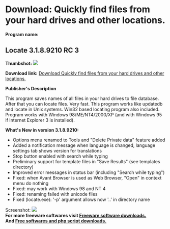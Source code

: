# Download: Quickly find files from your hard drives and other locations.

**Program name:**

## Locate 3.1.8.9210 RC 3

  
**Thumbshot:** ![](http://www.freewarefiles.com/screenshot/locate3_md.gif)   
  
**Download link:** [Download Quickly find files from your hard drives and other locations.](http://freesoftwares.boysofts.com/Locate-RC_program_14573.html)  
  


**Publisher's Description**  
  


This program saves names of all files in your hard drives to file database. After that you can locate files. Very fast. This program works like updatedb and locate in Unix systems. Win32 based locating program also included. Program works with Windows 98/ME/NT4/2000/XP (and with Windows 95 if Internet Explorer 3 is installed). 

**What's New in version 3.1.8.9210:**

  * Options menu renamed to Tools and "Delete Private data" feature added 
  * Added a notification message when language is changed, language settings tab shows version for translations 
  * Stop button enabled with search while typing 
  * Preliminary support for template files in "Save Results" (see templates directory) 
  * Improved error messages in status bar (including "Search while typing") 
  * Fixed: when Avant Browser is used as Web Browser, "Open" in context menu do nothing 
  * Fixed: may work with Windows 98 and NT 4 
  * Fixed: renaming failed with unicode files 
  * Fixed (locate.exe): '-p' argument allows now '..' in directory name 

  
  
Screenshot: ![](http://www.freewarefiles.com/screenshot/locate3.gif)   
**For more freeware softwares visit [Freeware software downloads.](http://freesoftwares.boysofts.com/)**   
**And [Free softwares and php script downloads.](http://www.boysofts.com/)**
